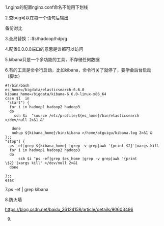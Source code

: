1.nginx的配置nginx.conf命名不能用下划线

2.查bug可以在每一个语句后输出

备份对比

3.全局替换：:$s/hadoop/hdp/g

4.配置0.0.0.0端口的意思是谁都可以访问

5.kibana只是一个多功能的工具，不存储任何数据

6.有的工具是命令行启动，比如kibana，命令行关了就停了，要学会后台启动（脚本）

```shell
#!/bin/bash 
es_home=/bigdata/elasticsearch-6.6.0
kibana_home=/bigdata/kibana-6.6.0-linux-x86_64
case $1  in
 "start") {
  for i in hadoop1 hadoop2 hadoop3
  do
    ssh $i  "source /etc/profile;${es_home}/bin/elasticsearch >/dev/null 2>&1 &"
 
   done
   nohup ${kibana_home}/bin/kibana >/home/atguigu/kibana.log 2>&1 &
};;
"stop") {
  ps -ef|grep ${kibana_home} |grep -v grep|awk '{print $2}'|xargs kill
  for i in hadoop1 hadoop2 hadoop3
  do
      ssh $i "ps -ef|grep $es_home |grep -v grep|awk '{print \$2}'|xargs kill" >/dev/null 2>&1
  done
  
};;
esac
```

7.ps -ef | grep kibana

8.防火墙

https://blog.csdn.net/baidu_36124158/article/details/90603496

9. 

